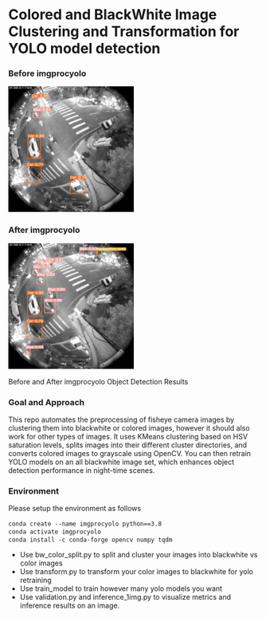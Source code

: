 # Colored and BlackWhite Image Clustering and Transformation for YOLO model detection

### Before imgprocyolo
<img src="media/before1.jpg" alt="Before imgprocyolo" width="50%">

### After imgprocyolo
<img src="media/after1.jpg" alt="After imgprocyolo" width="50%">

Before and After imgprocyolo Object Detection Results

### Goal and Approach

This repo automates the preprocessing of fisheye camera images by clustering them into blackwhite or colored images, however it should also work for other types of images. It uses KMeans clustering based on HSV saturation levels, splits images into their different cluster directories, and converts colored images to grayscale using OpenCV. You can then retrain YOLO models on an all blackwhite image set, which enhances object detection performance in night-time scenes.

### Environment

Please setup the environment as follows
```
conda create --name imgprocyolo python==3.8
conda activate imgprocyolo
conda install -c conda-forge opencv numpy tqdm
```
- Use bw_color_split.py to split and cluster your images into blackwhite vs color images
- Use transform.py to transform your color images to blackwhite for yolo retraining
- Use train_model to train however many yolo models you want
- Use validation.py and inference_1img.py to visualize metrics and inference results on an image.